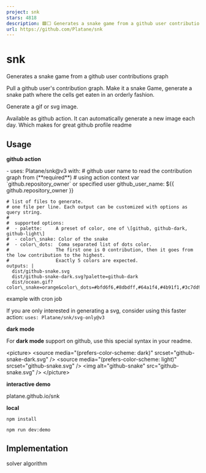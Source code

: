 ```yaml
---
project: snk
stars: 4818
description: 🟩⬜ Generates a snake game from a github user contributions graph and output a screen capture as animated svg or gif
url: https://github.com/Platane/snk
---
```


snk
===

Generates a snake game from a github user contributions graph

Pull a github user's contribution graph. Make it a snake Game, generate a snake path where the cells get eaten in an orderly fashion.

Generate a gif or svg image.

Available as github action. It can automatically generate a new image each day. Which makes for great github profile readme

Usage
-----

**github action**

\- uses: Platane/snk@v3
  with:
    # github user name to read the contribution graph from (\*\*required\*\*)
    # using action context var \`github.repository\_owner\` or specified user
    github\_user\_name: ${{ github.repository\_owner }}

    # list of files to generate.
    # one file per line. Each output can be customized with options as query string.
    #
    #  supported options:
    #  - palette:     A preset of color, one of \[github, github-dark, github-light\]
    #  - color\_snake: Color of the snake
    #  - color\_dots:  Coma separated list of dots color.
    #                 The first one is 0 contribution, then it goes from the low contribution to the highest.
    #                 Exactly 5 colors are expected.
    outputs: |
      dist/github-snake.svg
      dist/github-snake-dark.svg?palette=github-dark
      dist/ocean.gif?color\_snake=orange&color\_dots=#bfd6f6,#8dbdff,#64a1f4,#4b91f1,#3c7dd9

example with cron job

If you are only interested in generating a svg, consider using this faster action: `uses: Platane/snk/svg-only@v3`

**dark mode**

For **dark mode** support on github, use this special syntax in your readme.

<picture\>
  <source media\="(prefers-color-scheme: dark)" srcset\="github-snake-dark.svg" />
  <source media\="(prefers-color-scheme: light)" srcset\="github-snake.svg" />
  <img alt\="github-snake" src\="github-snake.svg" />
</picture\>

**interactive demo**

platane.github.io/snk

**local**

```
npm install

npm run dev:demo
```

Implementation
--------------

solver algorithm
